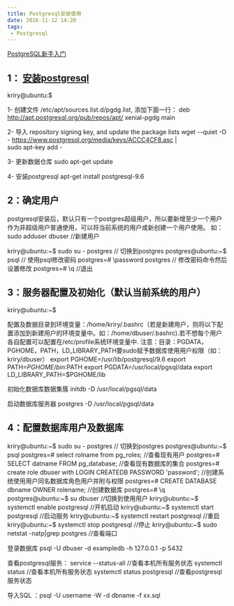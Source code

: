 ```yaml
---
title: Postgresql安装使用
date: 2016-11-12 14:20
tags:
 - Postgresql
---
```


[PostgreSQL新手入门](http://www.ruanyifeng.com/blog/2013/12/getting_started_with_postgresql.html)

## 1： [安装postgresql](https://www.postgresql.org/download/linux/ubuntu/)

kriry@ubuntu:$ 

1- 创建文件 /etc/apt/sources.list.d/pgdg.list, 添加下面一行：
    deb http://apt.postgresql.org/pub/repos/apt/ xenial-pgdg main

2- 导入 repository signing key, and update the package lists
wget --quiet -O - https://www.postgresql.org/media/keys/ACCC4CF8.asc | \
  sudo apt-key add -

3- 更新数据仓库
    sudo apt-get update

4- 安装postgresql
    apt-get install postgresql-9.6

## 2：确定用户
postgresql安装后，默认只有一个postgres超级用户，所以要新增至少一个用户作为非超级用户普通使用，可以将当前系统的用户或新创建一个用户使用。 如：sudo adduser dbuser   //新建用户

kriry@ubuntu:~$ sudo su - postgres   // 切换到postgres
postgres@ubuntu:~$ psql                 // 使用psql修改密码
postgres=# \password postgres   // 修改密码命令然后设置修改
postgres=# \q                    //退出

## 3：服务器配置及初始化（默认当前系统的用户）
kriry@ubuntu:~$ 

配置及数据目录到环境变量：/home/kriry/.bashrc（若是新建用户，则将以下配置添加到新建用户的环境变量中。如：/home/dbuser/.bashrc).若不想每个用户各自配置可以配置在/etc/profile系统环境变量中.
注意：目录：PGDATA，PGHOME，PATH，LD_LIBRARY_PATH要sudo赋予数据库使用用户权限（如：kriry/dbuser）
export PGHOME=/usr/lib/postgresql/9.6
export PATH=$PGHOME/bin:$PATH
export PGDATA=/usr/local/pgsql/data
export LD_LIBRARY_PATH=$PGHOME/lib

初始化数据库数据集簇
initdb -D /usr/local/pgsql/data

启动数据库服务器
postgres -D /usr/local/pgsql/data

## 4：配置数据库用户及数据库

kriry@ubuntu:~$  sudo su - postgres   // 切换到postgres
postgres@ubuntu:~$ psql
postgres=# select rolname from pg_roles;     //查看现有用户
postgres=# SELECT datname FROM pg_database;  //查看现有数据库的集合 
postgres=# create role dbuser with LOGIN CREATEDB PASSWORD 'password'; //创建系统使用用户同名数据库角色用户并附与权限
postgres=# CREATE DATABASE dbname OWNER rolename;       //创建数据库
postgres=# \q
postgres@ubuntu:~$ su dbuser    //切换到使用用户
kriry@ubuntu:~$ systemctl enable postgresql    //开机启动
kriry@ubuntu:~$ systemctl start postgresql     //启动服务
kriry@ubuntu:~$ systemctl restart postgresql   //重启
kriry@ubuntu:~$ systemctl stop postgresql     //停止
kriry@ubuntu:~$ sudo netstat -natp|grep postgres    //查看端口

登录数据库
psql -U dbuser -d exampledb -h 127.0.0.1 -p 5432

查看postgresql服务：
    service --status-all                //查看本机所有服务状态
    systemctl status                    //查看本机所有服务状态
    systemctl status postgresql         //查看postgresql服务状态


导入SQL ：psql  -U username -W -d dbname -f xx.sql
